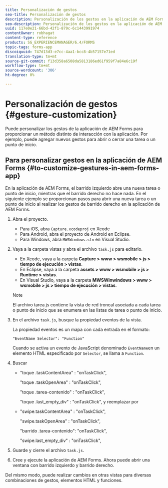 ```yaml
---
title: Personalización de gestos
seo-title: Personalización de gestos
description: Personalización de los gestos en la aplicación de AEM Forms
seo-description: Personalización de los gestos en la aplicación de AEM Forms
uuid: 117e0e21-66bd-42f1-879c-6c1443991974
contentOwner: robhagat
content-type: reference
products: SG_EXPERIENCEMANAGER/6.4/FORMS
topic-tags: forms-app
discoiquuid: 747d13d3-e7cc-4aa1-bcc8-4b57157e71ed
translation-type: tm+mt
source-git-commit: f13d358a6508da5813186ed61f959f7a84e6c19f
workflow-type: tm+mt
source-wordcount: '306'
ht-degree: 0%

---
```



# Personalización de gestos {#gesture-customization}

Puede personalizar los gestos de la aplicación de AEM Forms para proporcionar un método distinto de interacción con la aplicación. Por ejemplo, puede agregar nuevos gestos para abrir o cerrar una tarea o un punto de inicio.

## Para personalizar gestos en la aplicación de AEM Forms {#to-customize-gestures-in-aem-forms-app}

En la aplicación de AEM Forms, el barrido izquierdo abre una nueva tarea o punto de inicio, mientras que el barrido derecho no hace nada. En el siguiente ejemplo se proporcionan pasos para abrir una nueva tarea o un punto de inicio al realizar los gestos de barrido derecho en la aplicación de AEM Forms.

1. Abra el proyecto.

   * Para iOS, abra `Capture.xcodeproj` en Xcode
   * Para Android, abra el proyecto de Android en Eclipse.
   * Para Windows, abra `MWSWindows.sln` en Visual Studio.

1. Vaya a la carpeta vistas y abra el archivo `task.js` para editarlo.

   * En Xcode, vaya a la carpeta **Capture > www > wsmobile > js > tiempo de ejecución > vistas**.
   * En Eclipse, vaya a la carpeta **assets > www > wsmobile > js > Runtime > vistas**.
   * En Visual Studio, vaya a la carpeta **MWSWinwindows > www > wsmobile > js > tiempo de ejecución > vistas**.

   >[!NOTE]
   >
   >El archivo tarea.js contiene la vista de red troncal asociada a cada tarea o punto de inicio que se enumera en las listas de tarea o punto de inicio.

1. En el archivo `task.js`, busque la propiedad eventos de la vista.

   La propiedad eventos es un mapa con cada entrada en el formato:

   `"EventName Selector": "Function"`

   Cuando se activa un evento de JavaScript denominado `EventName`en un elemento HTML especificado por `Selector`, se llama a `Function`.

1. Buscar

   * &quot;toque .taskContentArea&quot; : &quot;onTaskClick&quot;,

      &quot;toque .taskOpenArea&quot; : &quot;onTaskClick&quot;,

      &quot;toque .tarea-contenido&quot; : &quot;onTaskClick&quot;,

      &quot;toque .last_empty_div&quot; : &quot;onTaskClick&quot;,
   y reemplazar por

   * &quot;swipe.taskContentArea&quot; : &quot;onTaskClick&quot;,

      &quot;swipe.taskOpenArea&quot; : &quot;onTaskClick&quot;,

      &quot;barrido .tarea-contenido&quot;: &quot;onTaskClick&quot;,

      &quot;swipe.last_empty_div&quot; : &quot;onTaskClick&quot;,


1. Guarde y cierre el archivo `task.js`.
1. Cree y ejecute la aplicación de AEM Forms. Ahora puede abrir una ventana con barrido izquierdo y barrido derecho.

Del mismo modo, puede realizar cambios en otras vistas para diversas combinaciones de gestos, elementos HTML y funciones.

